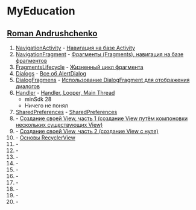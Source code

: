 # MyEducation

## [Roman Andrushchenko](https://www.youtube.com/c/RomanAndrushchenko)

1. [NavigationActivity](/NavigationActivity) - [Навигация на базе Activity](https://www.youtube.com/watch?v=Q7ZZOIvQCFA&list=PLRmiL0mct8WnodKkGLpBN0mfXIbAAX-Ux&index=11)
2. [NavigationFragment](/NavigationFragment) - [Фрагменты (Fragments), навигация на базе фрагментов](https://www.youtube.com/watch?v=ETDEKTD3nzs&list=PLRmiL0mct8WnodKkGLpBN0mfXIbAAX-Ux&index=12)
3. [FragmentsLifecycle](/FragmentsLifecycle) - [Жизненный цикл фрагмента](https://www.youtube.com/watch?v=DDUBFDlId68&list=PLRmiL0mct8WnodKkGLpBN0mfXIbAAX-Ux&index=13)
4. [Dialogs](/Dialogs) - [Все об AlertDialog](https://www.youtube.com/watch?v=iuFFkfmrsko&list=PLRmiL0mct8WnodKkGLpBN0mfXIbAAX-Ux&index=14)
5. [DialogFragmens](/DialogFragmens) - [Использование DialogFragment для отображения диалогов](https://www.youtube.com/watch?v=wDH5XCai6zI&list=PLRmiL0mct8WnodKkGLpBN0mfXIbAAX-Ux&index=15)
6. [Handler](/Handler) - [Handler, Looper, Main Thread](https://www.youtube.com/watch?v=e7fzvA6XCcc&list=PLRmiL0mct8WnodKkGLpBN0mfXIbAAX-Ux&index=16)
   - minSdk 28
    - Ничего не понял
7. [SharedPreferences](/SharedPreferences) - [SharedPreferences](https://www.youtube.com/watch?v=7QSlZaNrXbs&list=PLRmiL0mct8WnodKkGLpBN0mfXIbAAX-Ux&index=17)
8. []() - [Создание своей View, часть 1 (создание View путём компоновки нескольких существующих View)](https://www.youtube.com/watch?v=U2bxEOqf6f0&list=PLRmiL0mct8WnodKkGLpBN0mfXIbAAX-Ux&index=18)
9. []() - [Создание своей View, часть 2 (создание View с нуля)](https://www.youtube.com/watch?v=e3VlpFr_J6I&list=PLRmiL0mct8WnodKkGLpBN0mfXIbAAX-Ux&index=19)
10. []() - [Основы RecyclerView](https://www.youtube.com/watch?v=WMVzidyoQag&list=PLRmiL0mct8WnodKkGLpBN0mfXIbAAX-Ux&index=20)
11. []() - []()
12. []() - []()
13. []() - []()
14. []() - []()
15. []() - []()
16. []() - []()
17. []() - []()
18. []() - []()
19. []() - []()
20. []() - []()
